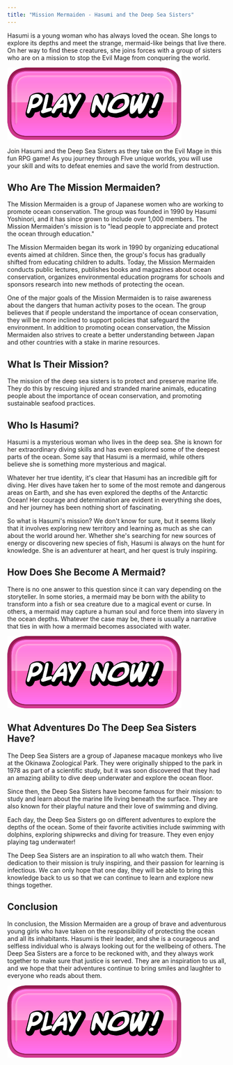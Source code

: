 ```yaml
---
title: "Mission Mermaiden - Hasumi and the Deep Sea Sisters"
---
```


Hasumi is a young woman who has always loved the ocean. She longs to explore its depths and meet the strange, mermaid-like beings that live there. On her way to find these creatures, she joins forces with a group of sisters who are on a mission to stop the Evil Mage from conquering the world.

[![button](https://github.com/erogames/erogames.github.io/blob/main/Play_Now.png?raw=true)](https://erogeshi.com/play-now)


Join Hasumi and the Deep Sea Sisters as they take on the Evil Mage in this fun RPG game! As you journey through FIve unique worlds, you will use your skill and wits to defeat enemies and save the world from destruction.

## Who Are The Mission Mermaiden?
The Mission Mermaiden is a group of Japanese women who are working to promote ocean conservation. The group was founded in 1990 by Hasumi Yoshinori, and it has since grown to include over 1,000 members. The Mission Mermaiden's mission is to "lead people to appreciate and protect the ocean through education."

The Mission Mermaiden began its work in 1990 by organizing educational events aimed at children. Since then, the group's focus has gradually shifted from educating children to adults. Today, the Mission Mermaiden conducts public lectures, publishes books and magazines about ocean conservation, organizes environmental education programs for schools and sponsors research into new methods of protecting the ocean.

One of the major goals of the Mission Mermaiden is to raise awareness about the dangers that human activity poses to the ocean. The group believes that if people understand the importance of ocean conservation, they will be more inclined to support policies that safeguard the environment. In addition to promoting ocean conservation, the Mission Mermaiden also strives to create a better understanding between Japan and other countries with a stake in marine resources.

## What Is Their Mission?

The mission of the deep sea sisters is to protect and preserve marine life. They do this by rescuing injured and stranded marine animals, educating people about the importance of ocean conservation, and promoting sustainable seafood practices.

## Who Is Hasumi?



Hasumi is a mysterious woman who lives in the deep sea. She is known for her extraordinary diving skills and has even explored some of the deepest parts of the ocean. Some say that Hasumi is a mermaid, while others believe she is something more mysterious and magical.

Whatever her true identity, it's clear that Hasumi has an incredible gift for diving. Her dives have taken her to some of the most remote and dangerous areas on Earth, and she has even explored the depths of the Antarctic Ocean! Her courage and determination are evident in everything she does, and her journey has been nothing short of fascinating.

So what is Hasumi's mission? We don't know for sure, but it seems likely that it involves exploring new territory and learning as much as she can about the world around her. Whether she's searching for new sources of energy or discovering new species of fish, Hasumi is always on the hunt for knowledge. She is an adventurer at heart, and her quest is truly inspiring.

## How Does She Become A Mermaid?

There is no one answer to this question since it can vary depending on the storyteller. In some stories, a mermaid may be born with the ability to transform into a fish or sea creature due to a magical event or curse. In others, a mermaid may capture a human soul and force them into slavery in the ocean depths. Whatever the case may be, there is usually a narrative that ties in with how a mermaid becomes associated with water.

[![button](https://github.com/erogames/erogames.github.io/blob/main/Play_Now.png?raw=true)](https://erogeshi.com/play-now)

## What Adventures Do The Deep Sea Sisters Have?
The Deep Sea Sisters are a group of Japanese macaque monkeys who live at the Okinawa Zoological Park. They were originally shipped to the park in 1978 as part of a scientific study, but it was soon discovered that they had an amazing ability to dive deep underwater and explore the ocean floor.

Since then, the Deep Sea Sisters have become famous for their mission: to study and learn about the marine life living beneath the surface. They are also known for their playful nature and their love of swimming and diving.

Each day, the Deep Sea Sisters go on different adventures to explore the depths of the ocean. Some of their favorite activities include swimming with dolphins, exploring shipwrecks and diving for treasure. They even enjoy playing tag underwater!

The Deep Sea Sisters are an inspiration to all who watch them. Their dedication to their mission is truly inspiring, and their passion for learning is infectious. We can only hope that one day, they will be able to bring this knowledge back to us so that we can continue to learn and explore new things together.

## Conclusion

In conclusion, the Mission Mermaiden are a group of brave and adventurous young girls who have taken on the responsibility of protecting the ocean and all its inhabitants. Hasumi is their leader, and she is a courageous and selfless individual who is always looking out for the wellbeing of others. The Deep Sea Sisters are a force to be reckoned with, and they always work together to make sure that justice is served. They are an inspiration to us all, and we hope that their adventures continue to bring smiles and laughter to everyone who reads about them.

[![button](https://github.com/erogames/erogames.github.io/blob/main/Play_Now.png?raw=true)](https://erogeshi.com/play-now)